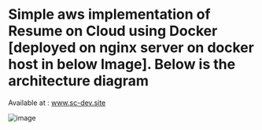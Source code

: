 # Simple aws implementation of Resume on Cloud using Docker [deployed on nginx server on docker host in below Image]. Below is the architecture diagram 

Available at : www.sc-dev.site

![image](https://github.com/csushildev/aws/assets/105270428/c05bf103-9df5-419d-b134-df4b63896d62)




